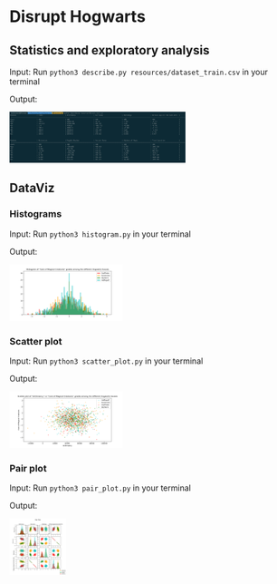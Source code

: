 # Disrupt Hogwarts

## Statistics and exploratory analysis
Input: Run `python3 describe.py resources/dataset_train.csv` in your terminal

Output: 

<img src = "img/stdout.png" height="90">


## DataViz
### Histograms
Input: Run `python3 histogram.py` in your terminal

Output: 

<img src = "img/hist.png" height="100">

### Scatter plot
Input: Run `python3 scatter_plot.py` in your terminal

Output: 

<img src = "img/scatter.png" height="100">

### Pair plot
Input: Run `python3 pair_plot.py` in your terminal

Output: 

<img src = "img/pairplot.png" height="100">